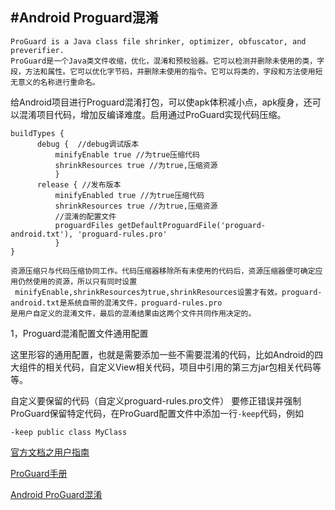 #Android Proguard混淆
---
	ProGuard is a Java class file shrinker, optimizer, obfuscator, and preverifier. 
	ProGuard是一个Java类文件收缩，优化，混淆和预校验器。它可以检测并删除未使用的类，字段，方法和属性。它可以优化字节码，并删除未使用的指令。它可以将类的，字段和方法使用短无意义的名称进行重命名。
给Android项目进行Proguard混淆打包，可以使apk体积减小点，apk瘦身，还可以混淆项目代码，增加反编译难度。启用通过ProGuard实现代码压缩。

	buildTypes {
          debug {  //debug调试版本
              minifyEnable true //为true压缩代码
              shrinkResources true //为true,压缩资源
              }
          release { //发布版本
              minifyEnabled true //为true压缩代码
              shrinkResources true //为true,压缩资源
              //混淆的配置文件
              proguardFiles getDefaultProguardFile('proguard-android.txt'), 'proguard-rules.pro'
              }
    }

	资源压缩只与代码压缩协同工作。代码压缩器移除所有未使用的代码后，资源压缩器便可确定应用仍然使用的资源，所以只有同时设置
	 minifyEnable,shrinkResources为true,shrinkResources设置才有效。proguard-android.txt是系统自带的混淆文件，proguard-rules.pro
	是用户自定义的混淆文件，最后的混淆结果由这两个文件共同作用决定的。

1，Proguard混淆配置文件通用配置

这里形容的通用配置，也就是需要添加一些不需要混淆的代码，比如Android的四大组件的相关代码，自定义View相关代码，项目中引用的第三方jar包相关代码等等。


自定义要保留的代码（自定义proguard-rules.pro文件）
要修正错误并强制ProGuard保留特定代码，在ProGuard配置文件中添加一行`-keep`代码，例如

	-keep public class MyClass


[官方文档之用户指南](https://developer.android.com/studio/build/shrink-code.html "压缩代码和资源")

[ProGuard手册](https://stuff.mit.edu/afs/sipb/project/android/sdk/android-sdk-linux/tools/proguard/docs/index.html# "点击查看ProGuard手册")

[Android ProGuard混淆](http://www.jianshu.com/p/60e82aafcfd0)


